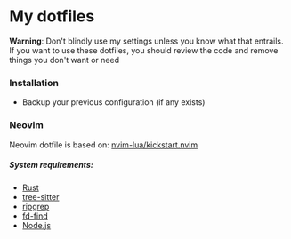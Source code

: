 # My dotfiles
**Warning**: Don't blindly use my settings unless you know what that entrails.
If you want to use these dotfiles, you should review the code and remove things
you don't want or need

### Installation
* Backup your previous configuration (if any exists)

### Neovim
Neovim dotfile is based on: [nvim-lua/kickstart.nvim](https://github.com/nvim-lua/kickstart.nvim)
##### System requirements:
* [Rust](https://www.rust-lang.org/tools/install)
* [tree-sitter](https://github.com/tree-sitter/tree-sitter/blob/master/cli/README.md)
* [ripgrep](https://github.com/BurntSushi/ripgrep)
* [fd-find](https://github.com/sharkdp/fd)
* [Node.js](https://github.com/nodesource/distributions)
